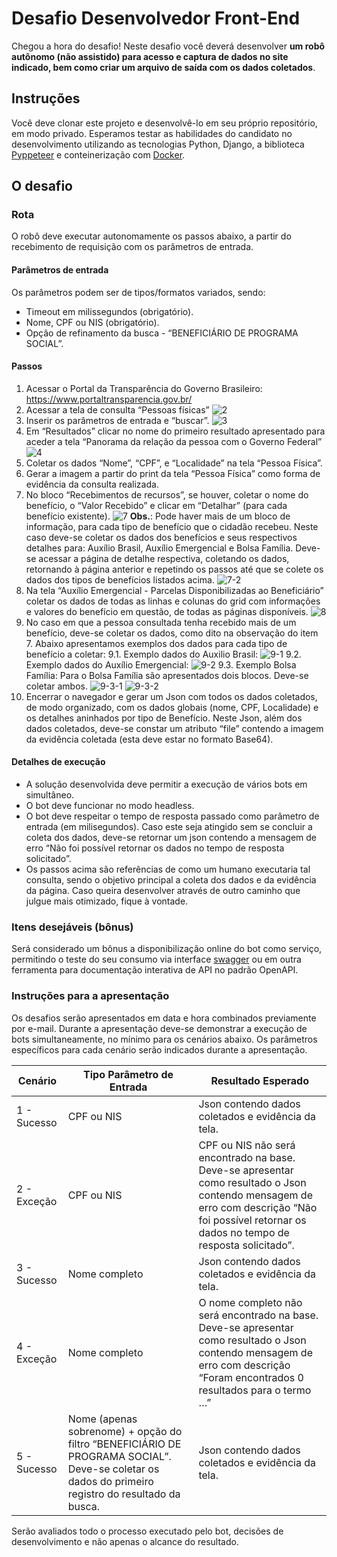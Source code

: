 # Desafio Desenvolvedor Front-End

Chegou a hora do desafio! 
Neste desafio você deverá desenvolver **um robô autônomo (não assistido) para  acesso e captura de dados no site indicado, bem como criar um arquivo de saída com os dados coletados**.

## Instruções
Você deve clonar este projeto e desenvolvê-lo em seu próprio repositório, em modo privado.
Esperamos testar as habilidades do candidato no desenvolvimento utilizando as tecnologias Python, Django, a biblioteca [Pyppeteer](https://pyppeteer.github.io/pyppeteer/reference.html) e conteinerização com [Docker](https://www.docker.com/resources/what-container).


## O desafio

### Rota
O robô deve executar autonomamente os passos abaixo, a partir do recebimento de requisição com os parâmetros de entrada.

#### Parâmetros de entrada
Os parâmetros podem ser de tipos/formatos variados, sendo:
* Timeout em milissegundos (obrigatório).
* Nome, CPF ou NIS (obrigatório).
* Opção de refinamento da busca - “BENEFICIÁRIO DE PROGRAMA SOCIAL”.

#### Passos
1. Acessar o Portal da Transparência do Governo Brasileiro: https://www.portaltransparencia.gov.br/
2. Acessar a tela de consulta “Pessoas físicas”
![2](https://user-images.githubusercontent.com/16540224/190150915-3467a4d0-06d3-4c12-a5d5-3605cc95e4bd.jpg)
3. Inserir os parâmetros de entrada e “buscar”.
![3](https://user-images.githubusercontent.com/16540224/190151164-cbf5f1f2-a191-40f2-a545-6e1999964eae.jpg)
4. Em “Resultados” clicar no nome do primeiro resultado apresentado para aceder a tela “Panorama da relação da pessoa com o Governo Federal”
![4](https://user-images.githubusercontent.com/16540224/190151287-880a48eb-66fd-4bc8-8810-30828ba5d612.jpg)
5. Coletar os dados “Nome”, “CPF”, e “Localidade” na tela “Pessoa Física”.
6. Gerar a imagem a partir do print da tela  “Pessoa Física” como forma de evidência da consulta realizada. 
7. No bloco “Recebimentos de recursos”, se houver, coletar o nome do benefício, o  “Valor Recebido” e clicar em “Detalhar” (para cada benefício existente). 
![7](https://user-images.githubusercontent.com/16540224/190151381-2350c151-aad4-4f9e-a8c9-ca4cd43e2248.jpg)
**Obs.**: Pode haver mais de um bloco de informação, para cada tipo de benefício que o cidadão recebeu. Neste caso deve-se coletar os dados dos benefícios e seus respectivos detalhes para: Auxílio Brasil, Auxílio Emergencial e Bolsa Família. Deve-se acessar a página de detalhe respectiva, coletando os dados, retornando à página anterior e repetindo os passos até que se colete os dados dos tipos de benefícios listados acima.
![7-2](https://user-images.githubusercontent.com/16540224/190151599-6c186cd3-5bfe-4737-b769-e2ee263d7582.jpg)
8. Na tela “Auxílio Emergencial - Parcelas Disponibilizadas ao Beneficiário” coletar os dados de todas as linhas e colunas do grid com informações e valores do benefício em questão, de todas as páginas disponíveis.
![8](https://user-images.githubusercontent.com/16540224/190151646-af30daa3-ecc6-4874-837a-ed480b93f01f.jpg)
9. No caso em que a pessoa consultada tenha recebido mais de um benefício, deve-se coletar os dados, como dito na observação do item 7. Abaixo apresentamos exemplos dos dados para cada tipo de benefício a coletar:
9.1. Exemplo dados do Auxilio Brasil:
![9-1](https://user-images.githubusercontent.com/16540224/190151739-19b2bddd-4248-413c-b812-2b3a20776fea.jpg)
9.2. Exemplo dados do Auxílio Emergencial:
![9-2](https://user-images.githubusercontent.com/16540224/190151805-724aa740-1883-4e68-96ee-a3ac52ed0efc.jpg)
9.3. Exemplo Bolsa Família: Para o Bolsa Família são apresentados dois blocos. Deve-se coletar ambos.
![9-3-1](https://user-images.githubusercontent.com/16540224/190151925-8bfc5546-3de1-4ac3-a596-aa34fa2caf49.jpg)
![9-3-2](https://user-images.githubusercontent.com/16540224/190152041-f1450464-43a4-43af-aafb-c4747803b195.jpg)
10. Encerrar o navegador e gerar um Json com todos os dados coletados, de modo organizado, com os dados globais (nome, CPF, Localidade) e os detalhes aninhados por tipo de Benefício. Neste Json, além dos dados coletados, deve-se constar um atributo “file” contendo a imagem da evidência coletada (esta deve estar no formato Base64).

#### Detalhes de execução
* A solução desenvolvida deve permitir a execução de vários bots em simultâneo.
* O bot deve funcionar no modo headless.
* O bot deve respeitar o tempo de resposta passado como parâmetro de entrada (em milisegundos). Caso este seja atingido sem se concluir a coleta dos dados, deve-se retornar um json contendo a mensagem de erro “Não foi possível retornar os dados no tempo de resposta solicitado”.
* Os passos acima são referências de como um humano executaria tal consulta, sendo o objetivo principal a coleta dos dados e da evidência da página. Caso queira desenvolver através de outro caminho que julgue mais otimizado, fique à vontade.

### Itens desejáveis (bônus)
Será considerado um bônus a disponibilização online do bot como serviço, permitindo o teste do seu consumo via interface [swagger](https://swagger.io/docs/) ou em outra ferramenta para documentação interativa de API no padrão OpenAPI.

### Instruções para a apresentação 
Os desafios serão apresentados em data e hora combinados previamente por e-mail.
Durante a apresentação deve-se demonstrar a execução de bots simultaneamente, no mínimo para os cenários abaixo. Os parâmetros específicos para cada cenário serão indicados durante a apresentação.

| Cenário  | Tipo Parâmetro de Entrada | Resultado Esperado |
| ------------- | ------------- | ------------- |
| 1 - Sucesso  | CPF ou NIS  | Json contendo dados coletados e evidência da tela. |
| 2 - Exceção  | CPF ou NIS | CPF ou NIS não será encontrado na base. Deve-se apresentar como resultado o Json contendo mensagem de erro com descrição  “Não foi possível retornar os dados no tempo de resposta solicitado”.  |
| 3 - Sucesso  | Nome completo  | Json contendo dados coletados e evidência da tela. |
| 4 - Exceção  | Nome completo  | O nome completo não será encontrado na base. Deve-se apresentar como resultado o Json contendo mensagem de erro com descrição “Foram encontrados 0 resultados para o termo …” |
| 5 - Sucesso  | Nome (apenas sobrenome) + opção do filtro “BENEFICIÁRIO DE PROGRAMA SOCIAL”. Deve-se coletar os dados do primeiro registro do resultado da busca.  | Json contendo dados coletados e evidência da tela. |

Serão avaliados todo o processo executado pelo bot, decisões de desenvolvimento e não apenas o alcance do resultado.
